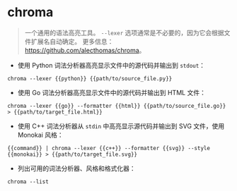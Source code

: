 # chroma

> 一个通用的语法高亮工具。
> `--lexer` 选项通常是不必要的，因为它会根据文件扩展名自动确定。
> 更多信息：<https://github.com/alecthomas/chroma>。

- 使用 Python 词法分析器高亮显示文件中的源代码并输出到 `stdout`：

`chroma --lexer {{python}} {{path/to/source_file.py}}`

- 使用 Go 词法分析器高亮显示文件中的源代码并输出到 HTML 文件：

`chroma --lexer {{go}} --formatter {{html}} {{path/to/source_file.go}} > {{path/to/target_file.html}}`

- 使用 C++ 词法分析器从 `stdin` 中高亮显示源代码并输出到 SVG 文件，使用 Monokai 风格：

`{{command}} | chroma --lexer {{c++}} --formatter {{svg}} --style {{monokai}} > {{path/to/target_file.svg}}`

- 列出可用的词法分析器、风格和格式化器：

`chroma --list`